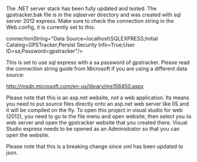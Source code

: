 The .NET server stack has been fully updated and tested. The gpstracker.bak file is in the sqlserver directory and was created with sql server 2012 express. Make sure to check the connection string in the Web.config, it is currently set to this:

connectionString="Data Source=localhost\SQLEXPRESS;Initial Catalog=GPSTracker;Persist Security Info=True;User ID=sa;Password=gpstracker"/>

This is set to use sql express with a sa password of gpstracker. Please read the connection string guide from Microsoft if you are using a different data source:

http://msdn.microsoft.com/en-us/library/ms156450.aspx

Please note that this is an asp.net website, not a web application. Its means you need to put source files directly onto an asp.net web server like IIS and it will be compiled on the fly. To open this project in visual studio for web (2012), you need to go to the file menu and open website, then select you iis web server and open the gpstracker website that you created there. Visual Studio express needs to be opened as an Administrator so that you can open the website.

Please note that this is a breaking change since xml has been updated to json.
